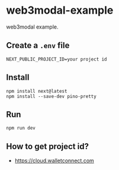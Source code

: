 # web3modal-example
web3modal example.

## Create a ``.env`` file
```
NEXT_PUBLIC_PROJECT_ID=your project id
```

## Install
```
npm install next@latest
npm install --save-dev pino-pretty
```

## Run
```
npm run dev
```

## How to get project id?
- https://cloud.walletconnect.com
